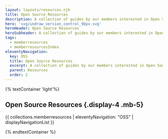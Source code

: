 ```yaml
---
layout: layouts/resources.njk
title: Open Source Resources
description: A collection of guides by our members interested in Open Source Software
hero: 'svg/undraw_version_control_9bpv.svg'
heroHeader: Open Source Resources
heroSubheader: A collection of guides by our members interested in Open Source Software
tags:
  - memberresources
  - memberresourcesIndex
eleventyNavigation:
  key: OSS
  title: Open Source Resources
  excerpt: A collection of guides by our members interested in Open Source Software
  parent: Resources
  order: 2
---
```


{% textContainer 'light'%}

## Open Source Resources {.display-4 .mb-5}

{{ collections.memberresources | eleventyNavigation: "OSS" | displayNavigationList }}

{% endtextContainer %}
